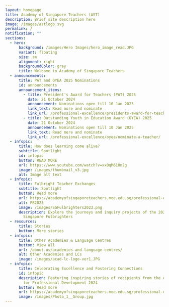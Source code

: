 ```yaml
---
layout: homepage
title: Academy of Singapore Teachers (AST)
description: Brief site description here
image: /images/astlogo.svg
permalink: /
notification: ""
sections:
  - hero:
      background: /images/Hero Images/hero_image_read.JPG
      variant: floating
      size: sm
      alignment: right
      backgroundColor: gray
      title: Welcome to Academy of Singapore Teachers
  - announcements:
      title: PAT and OYEA 2025 Nominations
      id: announcements
      announcement_items:
        - title: President's Award for Teachers (PAT) 2025
          date: 21 October 2024
          announcement: Nominations open till 10 Jan 2025
          link_text: Read more and nominate
          link_url: /professional-excellence/presidents-award-for-teachers/nomination/
        - title: Outstanding Youth in Education Award (OYEA) 2025
          date: 21 October 2024
          announcement: Nominations open till 10 Jan 2025
          link_text: Read more and nominate
          link_url: /professional-excellence/oyea/nominate-a-teacher/
  - infopic:
      title: How does learning come alive?
      subtitle: Spotlight
      id: infopic
      button: READ MORE
      url: https://www.youtube.com/watch?v=xxOqM610n2g
      image: /images/thumbnail_v3.jpg
      alt: Image alt text
  - infopic:
      title: Fulbright Teacher Exchanges
      subtitle: Spotlight
      button: Read more
      url: https://academyofsingaporeteachers.moe.edu.sg/professional-excellence/international-awards/da-in-teaching-program/
      alt: FB2023
      image: /images/SGFulbrighters2023.png
      description: Explore the journeys and inquiry projects of the 2022 - 2023
        Singapore Fulbrighters
  - resources:
      title: Stories
      button: More stories
  - infopic:
      title: Other Academies & Language Centres
      button: View all
      url: /about-us/academies-and-language-centres/
      alt: Other Academies and LCs
      image: /images/acad-lc-logo-ver1.JPG
  - infopic:
      title: Celebrating Excellence and Fostering Connections
      id: infopic
      description: Featuring inspiring stories of recipients from the Academy Awards
        for Professional Development 2024
      button: Read more
      url: https://academyofsingaporeteachers.moe.edu.sg/professional-excellence/academy-awards/aa-stories/
      image: /images/Photo_1__Group.jpg
---
```

